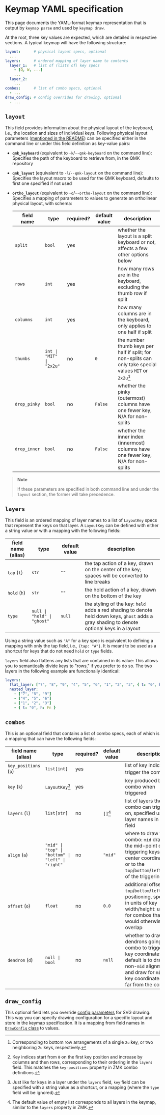 # Keymap YAML specification

This page documents the YAML-format keymap representation that is output by `keymap parse` and used by `keymap draw`.

At the root, three key values are expected, which are detailed in respective sections. A typical keymap will have the following structure:

```yaml
layout:      # physical layout specs, optional
  ...
layers:      # ordered mapping of layer name to contents
  layer_1:   # list of (lists of) key specs
    - [Q, W, ...]
    ...
  layer_2:
    ...
combos:      # list of combo specs, optional
  - ...
draw_config: # config overrides for drawing, optional
  - ...
```

## `layout`

This field provides information about the physical layout of the keyboard, i.e., the location and sizes of individual keys.
Following physical layout parameters ([mentioned in the README](README.md#producing-the-svg)) can be specified either in the command line or under this field definition as key-value pairs:

- **`qmk_keyboard`** (equivalent to `-k`/`--qmk-keyboard` on the command line):
  Specifies the path of the keyboard to retrieve from, in the QMK repository
- **`qmk_layout`** (equivalent to `-l`/`--qmk-layout` on the command line):
  Specifies the layout macro to be used for the QMK keyboard, defaults to first one specified if not used
- **`ortho_layout`** (equivalent to `-o`/`--ortho-layout` on the command line):
  Specifies a mapping of parameters to values to generate an ortholinear physical layout, with schema:

  | field name   | type                     | required? | default value | description                                                                                              |
  | ------------ | ------------------------ | --------- | ------------- | -------------------------------------------------------------------------------------------------------- |
  | `split`      | `bool`                   | yes       |               | whether the layout is a split keyboard or not, affects a few other options below                         |
  | `rows`       | `int`                    | yes       |               | how many rows are in the keyboard, excluding the thumb row if split                                      |
  | `columns`    | `int`                    | yes       |               | how many columns are in the keyboard, only applies to one half if split                                  |
  | `thumbs`     | `int \| "MIT" \| "2x2u"` | no        | `0`           | the number thumb keys per half if split; for non-splits can only take special values `MIT` or `2x2u`[^1] |
  | `drop_pinky` | `bool`                   | no        | `False`       | whether the pinky (outermost) columns have one fewer key, N/A for non-splits                             |
  | `drop_inner` | `bool`                   | no        | `False`       | whether the inner index (innermost) columns have one fewer key, N/A for non-splits                       |

[^1]: Corresponding to bottom row arrangements of a single `2u` key, or two neighboring `2u` keys, respectively.

> **Note**
>
> If these parameters are specified in both command line and under the `layout` section, the former will take precedence.

## `layers`

This field is an ordered mapping of layer names to a list of `LayoutKey` specs that represent the keys on that layer.
A `LayoutKey` can be defined with either a string value or with a mapping with the following fields:

| field name (alias) | type                        | default value | description                                                                                                                                 |
| ------------------ | --------------------------- | ------------- | ------------------------------------------------------------------------------------------------------------------------------------------- |
| `tap` (`t`)        | `str`                       | `""`          | the tap action of a key, drawn on the center of the key; spaces will be converted to line breaks                                            |
| `hold` (`h`)       | `str`                       | `""`          | the hold action of a key, drawn on the bottom of the key                                                                                    |
| `type`             | `null \| "held" \| "ghost"` | `null`        | the styling of the key: `held` adds a red shading to denote held down keys, `ghost` adds a gray shading to denote optional keys in a layout |

Using a string value such as `"A"` for a key spec is equivalent to defining a mapping with only the tap field, i.e., `{tap: "A"}`.
It is meant to be used as a shortcut for keys that do not need `hold` or `type` fields.

`layers` field also flattens any lists that are contained in its value: This allows you to semantically divide keys to "rows," if you prefer to do so.
The two layers in the following example are functionally identical:

```yaml
layers:
  flat_layer: ["7", "8", "9", "4", "5", "6", "1", "2", "3", { t: "0", h: Fn }]
  nested_layer:
    - ["7", "8", "9"]
    - ["4", "5", "6"]
    - ["1", "2", "3"]
    - { t: "0", h: Fn }
```

## `combos`

This is an optional field that contains a list of combo specs, each of which is a mapping that can have the following fields:

| field name (alias)    | type                                              | required? | default value | description                                                                                                                                                                       |
| --------------------- | ------------------------------------------------- | --------- | ------------- | --------------------------------------------------------------------------------------------------------------------------------------------------------------------------------- |
| `key_positions` (`p`) | `list[int]`                                       | yes       |               | list of key indices that trigger the combo[^2]                                                                                                                                    |
| `key` (`k`)           | `LayoutKey`[^3]                                   | yes       |               | key produced by the combo when triggered                                                                                                                                          |
| `layers` (`l`)        | `list[str]`                                       | no        | `[]`[^4]      | list of layers the combo can trigger on, specified using layer names in `layers` field                                                                                            |
| `align` (`a`)         | `"mid" \| "top" \| "bottom" \| "left" \| "right"` | no        | `"mid"`       | where to draw the combo: `mid` draws on the mid-point of triggering keys' center coordinates, or to the `top`/`bottom`/`left`/`right` of the triggering keys                      |
| `offset` (`o`)        | `float`                                           | no        | `0.0`         | additional offset to `top`/`bottom`/`left`/`right` positioning, specified in units of key width/height: useful for combos that would otherwise overlap                            |
| `dendron` (`d`)       | `null \| bool`                                    | no        | `null`        | whether to draw dendrons going from combo to triggering key coordinates, default is to draw for non-`mid` alignments and draw for `mid` if key coordinates are far from the combo |

[^2]: Key indices start from `0` on the first key position and increase by columns and then rows, corresponding to their ordering in the `layers` field. This matches the `key-positions` property in ZMK combo definitions.
[^3]: Just like for keys in a layer under the `layers` field, `key` field can be specified with a string value as a shortcut, or a mapping (where the `type` field will be ignored).
[^4]: The default value of empty list corresponds to all layers in the keymap, similar to the `layers` property in ZMK.

## `draw_config`

This optional field lets you override [config parameters](README.md#customization) for SVG drawing.
This way you can specify drawing configuration for a specific layout and store in the keymap specification.
It is a mapping from field names in [`DrawConfig` class](keymap_drawer/config.py) to values.
